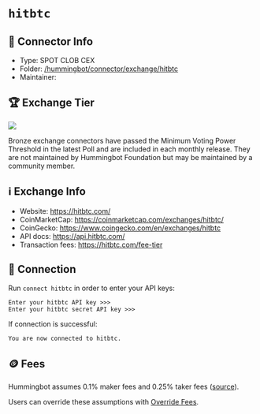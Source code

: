 # `hitbtc`

## 📁 Connector Info

* Type: SPOT CLOB CEX
* Folder: [/hummingbot/connector/exchange/hitbtc](https://github.com/hummingbot/hummingbot/tree/master/hummingbot/connector/exchange/hitbtc)
* Maintainer:

## 🏆 Exchange Tier

![](https://img.shields.io/static/v1?label=Hummingbot&message=BRONZE&color=green)

Bronze exchange connectors have passed the Minimum Voting Power Threshold in the latest Poll and are included in each monthly release. They are not maintained by Hummingbot Foundation but may be maintained by a community member.

## ℹ️ Exchange Info

* Website: <https://hitbtc.com/>
* CoinMarketCap: <https://coinmarketcap.com/exchanges/hitbtc/>
* CoinGecko: <https://www.coingecko.com/en/exchanges/hitbtc>
* API docs: <https://api.hitbtc.com/>
* Transaction fees: <https://hitbtc.com/fee-tier>

## 🔑 Connection

Run `connect hitbtc` in order to enter your API keys:

```
Enter your hitbtc API key >>>
Enter your hitbtc secret API key >>>
```

If connection is successful:

```
You are now connected to hitbtc.
```

## 🪙 Fees

Hummingbot assumes 0.1% maker fees and 0.25% taker fees ([source](https://github.com/hummingbot/hummingbot/blob/master/hummingbot/connector/exchange/hitbtc/hitbtc_utils.py#L25)).

Users can override these assumptions with [Override Fees](/global-configs/override-fees/).
